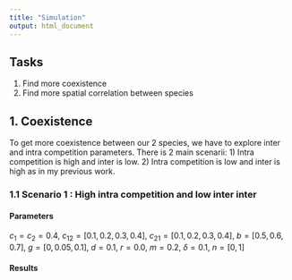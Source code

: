 ```yaml
---
title: "Simulation"
output: html_document
---
```


## Tasks

1. Find more coexistence
2. Find more spatial correlation between species

## 1. Coexistence

To get more coexistence between our 2 species, we have to explore  inter and intra competition parameters. There is 2 main scenarii: 1) Intra competition is high and inter is low. 2) Intra competition is low and inter is high as in my previous work.


### 1.1 Scenario 1 : High intra competition and low inter inter

#### Parameters

$c_1 = c_2 = 0.4$, $c_{12} = [0.1,0.2,0.3,0.4]$, $c_{21} = [0.1,0.2,0.3,0.4]$, $b=[0.5,0.6,0.7]$, $g=[0,0.05,0.1]$, $d=0.1$, $r=0.0$, $m=0.2$, $\delta = 0.1$, $n =[0,1]$

#### Results
